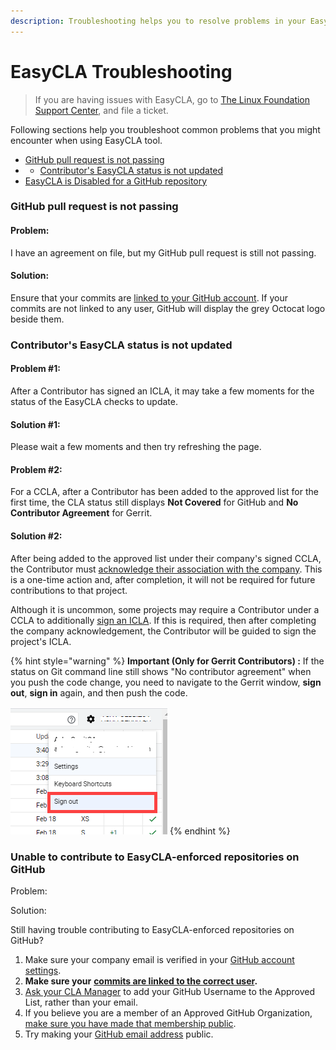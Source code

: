 ```yaml
---
description: Troubleshooting helps you to resolve problems in your EasyCLA implementation.
---
```


# EasyCLA Troubleshooting

> If you are having issues with EasyCLA, go to [The Linux Foundation Support Center](https://jira.linuxfoundation.org/plugins/servlet/theme/portal/4/create/143), and file a ticket.

Following sections help you troubleshoot common problems that you might encounter when using EasyCLA tool.

* [GitHub pull request is not passing](./#github-pull-request-is-not-passing)
* * [Contributor's EasyCLA status is not updated](./#contributors-easycla-status-is-not-updated)
* ​[EasyCLA is Disabled for a GitHub repository](easycla-is-disabled.md)​

### GitHub pull request is not passing

#### Problem:

I have an agreement on file, but my GitHub pull request is still not passing.

#### Solution:

Ensure that your commits are [linked to your GitHub account](https://docs.github.com/en/github/committing-changes-to-your-project/why-are-my-commits-linked-to-the-wrong-user#commits-are-not-linked-to-any-user). If your commits are not linked to any user, GitHub will display the grey Octocat logo beside them.

### Contributor's EasyCLA status is not updated

#### Problem \#1:

After a Contributor has signed an ICLA, it may take a few moments for the status of the EasyCLA checks to update.

#### Solution \#1:

Please wait a few moments and then try refreshing the page.

#### Problem \#2:

For a CCLA, after a Contributor has been added to the approved list for the first time, the CLA status still displays **Not Covered** for GitHub and **No Contributor Agreement** for Gerrit.

#### Solution \#2:

After being added to the approved list under their company's signed CCLA, the Contributor must [acknowledge their association with the company](../../contributors/corporate-contributor.md#acknowledge-company-contribution). This is a one-time action and, after completion, it will not be required for future contributions to that project.

Although it is uncommon, some projects may require a Contributor under a CCLA to additionally [sign an ICLA](../../contributors/corporate-contributor.md#if-you-are-asked-to-sign-icla). If this is required, then after completing the company acknowledgement, the Contributor will be guided to sign the project's ICLA.

{% hint style="warning" %}
**Important \(Only for Gerrit Contributors\) :** If the status on Git command line still shows "No contributor agreement" when you push the code change, you need to navigate to the Gerrit window, **sign out**, **sign in** again, and then push the code.

![](../../../.gitbook/assets/signout-gerrit.png)
{% endhint %}

### Unable to contribute to EasyCLA-enforced repositories on GitHub

Problem:

Solution:

Still having trouble contributing to EasyCLA-enforced repositories on GitHub?

1. Make sure your company email is verified in your [GitHub account settings](https://github.com/settings/emails).
2. **Make sure your** [**commits are linked to the correct user**](https://help.github.com/en/github/committing-changes-to-your-project/why-are-my-commits-linked-to-the-wrong-user)**.**
3. [Ask your CLA Manager](https://docs.linuxfoundation.org/lfx/easycla/ccla-managers-and-ccla-signatories/approve-contributors) to add your GitHub Username to the Approved List, rather than your email.
4. If you believe you are a member of an Approved GitHub Organization, [make sure you have made that membership public](https://help.github.com/en/github/setting-up-and-managing-your-github-user-account/publicizing-or-hiding-organization-membership).
5. Try making your [GitHub email address](https://github.com/settings/emails) public.

